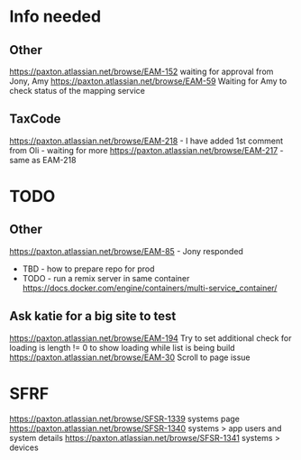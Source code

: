 # Info needed
## Other
https://paxton.atlassian.net/browse/EAM-152 
  waiting for approval from Jony, Amy
https://paxton.atlassian.net/browse/EAM-59
  Waiting for Amy to check status of the mapping service
## TaxCode
https://paxton.atlassian.net/browse/EAM-218  - I have added 1st comment from Oli - waiting for more
https://paxton.atlassian.net/browse/EAM-217 - same as EAM-218

# TODO
## Other
https://paxton.atlassian.net/browse/EAM-85 - Jony responded
 - TBD - how to prepare repo for prod
 - TODO - run a remix server in same container https://docs.docker.com/engine/containers/multi-service_container/
## Ask katie for a big site to test
https://paxton.atlassian.net/browse/EAM-194 
  Try to set additional check for loading is length != 0 to show loading while list is being build
https://paxton.atlassian.net/browse/EAM-30
  Scroll to page issue

# SFRF
https://paxton.atlassian.net/browse/SFSR-1339 systems page
https://paxton.atlassian.net/browse/SFSR-1340 systems > app users and system details
https://paxton.atlassian.net/browse/SFSR-1341 systems > devices
 
